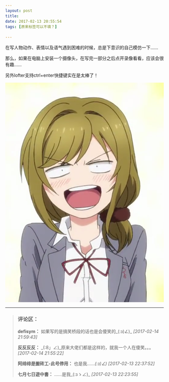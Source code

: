 ```yaml
---
layout: post
title: 
date: 2017-02-13 20:55:54
tags: [原来标签可以不填？]

---
```

在写人物动作、表情以及语气遇到困难的时候，总是下意识的自己模仿一下……

那么，如果在电脑上安装一个摄像头，在写完一部分之后点开录像看看，应该会很有趣……

另外lofter支持ctrl+enter快捷键实在是太棒了！

![图片](images/_Lofter/emhSNkVpRmJBejhmQUFMb0tORkV0WHhqbXVWL0dqRDVJS2REUlR1YXhBM2E1aDNlZE84dnRBPT0.png?=imageView&thumbnail=500x0&quality=96&stripmeta=0&type=jpg%7Cwatermark&type=2)

---
> ### 评论区：
>**defisym：** 如果写的是搞笑桥段的话也是会傻笑的_(:з)∠)_  *[2017-02-14 21:59:43]*
>
>**反反反反：** _(:8」∠)_原来大佬们都是这样的，就我一个人在傻笑。。。  *[2017-02-14 21:55:22]*
>
>**阿绯绯是搬砖工-此号停用：** 也是我……_(:з)∠)_  *[2017-02-13 22:37:52]*
>
>**七月七日遊中書：** ……是我_(:зゝ∠)_  *[2017-02-13 22:23:55]*
>
>
